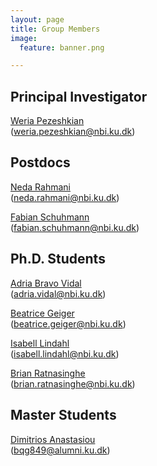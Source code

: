 ```yaml
---
layout: page
title: Group Members 
image:
  feature: banner.png

---
```


## Principal Investigator

[Weria Pezeshkian](/people/weria_pezeshkian)<br />
([weria.pezeshkian@nbi.ku.dk](mailto:weria.pezeshkian@nbi.ku.dk))

## Postdocs

[Neda Rahmani](/people/neda_rahmani)<br />
([neda.rahmani@nbi.ku.dk](mailto:neda.rahmani@nbi.ku.dk))

[Fabian Schuhmann](/people/fabian_schuhmann)<br />
([fabian.schuhmann@nbi.ku.dk](mailto:fabian.schuhmann@nbi.ku.dk))

## Ph.D. Students

[Adria Bravo Vidal](/people/adria_vidal)<br />
([adria.vidal@nbi.ku.dk](mailto:adria.vidal@nbi.ku.dk))


[Beatrice Geiger](/people/beatrice_geiger)<br />
([beatrice.geiger@nbi.ku.dk](mailto:beatrice.geiger@nbi.ku.dk))


[Isabell Lindahl](/people/isabell_lindahl)<br />
([isabell.lindahl@nbi.ku.dk](mailto:isabell.lindahl@nbi.ku.dk))


[Brian Ratnasinghe](/people/brian_ratnasinghe)<br />
([brian.ratnasinghe@nbi.ku.dk](mailto:brian.ratnasinghe@nbi.ku.dk))

## Master Students

[Dimitrios Anastasiou](/people/dimitrios_anastasiou)<br />
([bqg849@alumni.ku.dk](mailto:bqg849@alumni.ku.dk))

